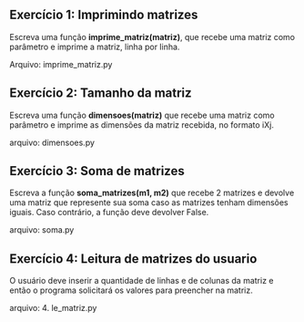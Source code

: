 ## Exercício 1: Imprimindo matrizes

Escreva uma função  **imprime_matriz(matriz)**, que recebe uma matriz como parâmetro e imprime a matriz, linha por linha.  

Arquivo: imprime_matriz.py

## Exercício 2: Tamanho da matriz

Escreva uma função  **dimensoes(matriz)**  que recebe uma matriz como parâmetro e imprime as dimensões da matriz recebida, no formato iXj.

arquivo: dimensoes.py

## Exercício 3: Soma de matrizes

Escreva a função  **soma_matrizes(m1, m2)**  que recebe 2 matrizes e devolve uma matriz que represente sua soma caso as matrizes tenham dimensões iguais. Caso contrário, a função deve devolver False.

arquivo: soma.py

## Exercício 4: Leitura de matrizes do usuario

O usuário deve inserir  a quantidade de linhas e de colunas da matriz e então o programa solicitará os valores para preencher na matriz.

arquivo: 4. le_matriz.py
